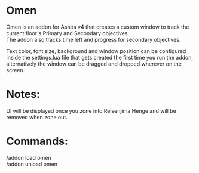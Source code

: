 # Omen  



Omen is an addon for Ashita v4 that creates a custom window to track the current floor's Primary and Secondary objectives.   
The addon also tracks time left and progress for secondary objectives.   

Text color, font size, background and window position can be configured inside the settings.lua file that gets created the first time you run the addon, alternatively the window can be dragged and dropped wherever on the screen.
  
  
# Notes:
UI will be displayed once you zone into Reisenjima Henge and will be removed when zone out.
  
  
# Commands:
/addon load omen  
/addon unload omen
